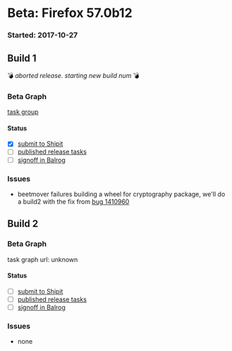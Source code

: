 # Beta: Firefox 57.0b12

### Started: 2017-10-27

## Build 1
:bomb: _aborted release. starting new build num_ :bomb:

### Beta Graph
[task group](https://tools.taskcluster.net/push-inspector/#/JwEu-nKsSOSz6Tt6WoZdBw)


#### Status
- [x] [submit to Shipit](https://wiki.mozilla.org/Release:Release_Automation_on_Mercurial:Starting_a_Release#Submit_to_Ship_It)
- [ ] [published release tasks](../how-tos/relpro.md#4-publish-release)
- [ ] [signoff in Balrog](../how-tos/relpro.md#3-signoffs)

### Issues
- beetmover failures building a wheel for cryptography package, we'll do a build2 with the fix from [bug 1410960](https://bugzilla.mozilla.org/show_bug.cgi?id=1410960)
## Build 2

### Beta Graph
task graph url: unknown


#### Status
- [ ] [submit to Shipit](https://wiki.mozilla.org/Release:Release_Automation_on_Mercurial:Starting_a_Release#Submit_to_Ship_It)
- [ ] [published release tasks](../how-tos/relpro.md#4-publish-release)
- [ ] [signoff in Balrog](../how-tos/relpro.md#3-signoffs)

### Issues
- none
